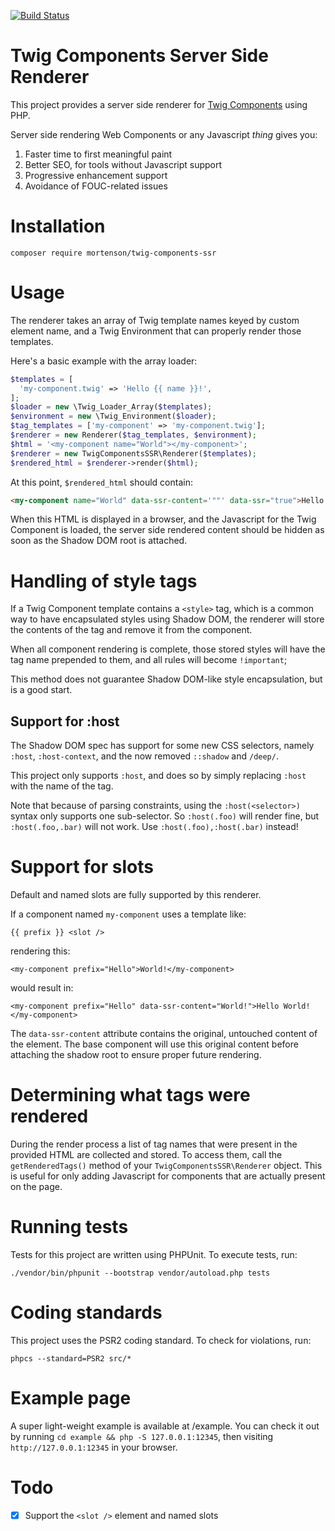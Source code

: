 [![Build Status](https://travis-ci.org/mortenson/twig-components-ssr.svg?branch=master)](https://travis-ci.org/mortenson/twig-components-ssr)

# Twig Components Server Side Renderer

This project provides a server side renderer for [Twig Components](https://github.com/mortenson/twig-components)
using PHP.

Server side rendering Web Components or any Javascript _thing_ gives you:

1. Faster time to first meaningful paint
1. Better SEO, for tools without Javascript support
1. Progressive enhancement support
1. Avoidance of FOUC-related issues

# Installation

```
composer require mortenson/twig-components-ssr
```

# Usage

The renderer takes an array of Twig template names keyed by custom element
name, and a Twig Environment that can properly render those templates.

Here's a basic example with the array loader:

```php
$templates = [
  'my-component.twig' => 'Hello {{ name }}!',
];
$loader = new \Twig_Loader_Array($templates);
$environment = new \Twig_Environment($loader);
$tag_templates = ['my-component' => 'my-component.twig'];
$renderer = new Renderer($tag_templates, $environment);
$html = '<my-component name="World"></my-component>';
$renderer = new TwigComponentsSSR\Renderer($templates);
$rendered_html = $renderer->render($html);
```

At this point, `$rendered_html` should contain:

```html
<my-component name="World" data-ssr-content='""' data-ssr="true">Hello World!</my-component>
```

When this HTML is displayed in a browser, and the Javascript for the Twig
Component is loaded, the server side rendered content should be hidden as soon
as the Shadow DOM root is attached.

# Handling of style tags

If a Twig Component template contains a `<style>` tag, which is a common way to
have encapsulated styles using Shadow DOM, the renderer will store the contents
of the tag and remove it from the component.

When all component rendering is complete, those stored styles will have the tag
name prepended to them, and all rules will become `!important`;

This method does not guarantee Shadow DOM-like style encapsulation, but is a
good start.

## Support for :host

The Shadow DOM spec has support for some new CSS selectors, namely `:host`,
`:host-context`, and the now removed `::shadow` and `/deep/`.

This project only supports `:host`, and does so by simply replacing `:host`
with the name of the tag.

Note that because of parsing constraints, using the `:host(<selector>)` syntax
only supports one sub-selector. So `:host(.foo)` will render fine, but 
`:host(.foo,.bar)` will not work. Use `:host(.foo),:host(.bar)` instead!

# Support for slots

Default and named slots are fully supported by this renderer.

If a component named `my-component` uses a template like:

```
{{ prefix }} <slot />
```

rendering this:

```
<my-component prefix="Hello">World!</my-component>
```

would result in:

```
<my-component prefix="Hello" data-ssr-content="World!">Hello World!</my-component>
```

The `data-ssr-content` attribute contains the original, untouched content of
the element. The base component will use this original content before attaching
the shadow root to ensure proper future rendering.

# Determining what tags were rendered

During the render process a list of tag names that were present in the provided
HTML are collected and stored. To access them, call the `getRenderedTags()`
method of your `TwigComponentsSSR\Renderer` object. This is useful for only
adding Javascript for components that are actually present on the page.

# Running tests

Tests for this project are written using PHPUnit. To execute tests, run:

```
./vendor/bin/phpunit --bootstrap vendor/autoload.php tests
```

# Coding standards

This project uses the PSR2 coding standard. To check for violations, run:

```
phpcs --standard=PSR2 src/*
```

# Example page

A super light-weight example is available at /example. You can check it out
by running `cd example && php -S 127.0.0.1:12345`, then visiting
`http://127.0.0.1:12345` in your browser.

# Todo

- [x] Support the `<slot />` element and named slots
